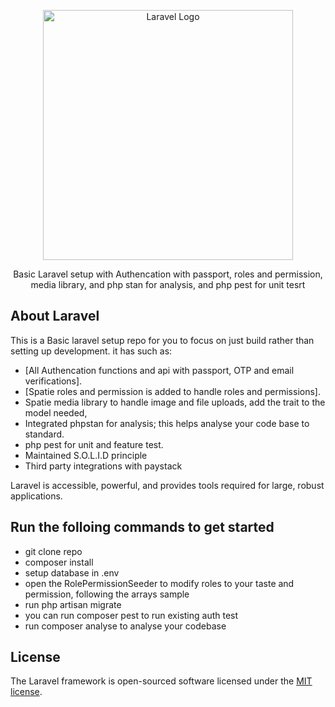<p align="center"><a href="https://laravel.com" target="_blank"><img src="https://raw.githubusercontent.com/laravel/art/master/logo-lockup/5%20SVG/2%20CMYK/1%20Full%20Color/laravel-logolockup-cmyk-red.svg" width="400" alt="Laravel Logo"></a></p>

<p align="center">
Basic Laravel setup with Authencation with passport, roles and permission, media library, and php stan for analysis, and php pest for unit tesrt
</p>

## About Laravel

This is a Basic laravel setup repo for you to focus on just build rather than setting up development. it has  such as:

- [All Authencation functions and api with passport, OTP and email verifications].
- [Spatie roles and permission is added to handle roles and permissions].
- Spatie media library to handle image and file uploads, add the trait to the model needed,
- Integrated  phpstan for analysis; this helps analyse your code base to standard.
- php pest for unit and feature test.
- Maintained S.O.L.I.D principle
- Third party integrations with paystack


Laravel is accessible, powerful, and provides tools required for large, robust applications.

## Run the folloing commands to get started


- git clone repo
- composer install
- setup database in .env
- open the RolePermissionSeeder to modify roles to your taste and permission, following the arrays sample
- run php artisan migrate
- you can run composer pest to run existing auth test
- run composer analyse to analyse your codebase

## License

The Laravel framework is open-sourced software licensed under the [MIT license](https://opensource.org/licenses/MIT).
